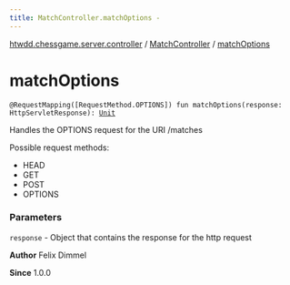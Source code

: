 ```yaml
---
title: MatchController.matchOptions - 
---
```


[htwdd.chessgame.server.controller](../index.html) / [MatchController](index.html) / [matchOptions](./match-options.html)

# matchOptions

`@RequestMapping([RequestMethod.OPTIONS]) fun matchOptions(response: HttpServletResponse): `[`Unit`](https://kotlinlang.org/api/latest/jvm/stdlib/kotlin/-unit/index.html)

Handles the OPTIONS request for the URI /matches

Possible request methods:

* HEAD
* GET
* POST
* OPTIONS

### Parameters

`response` - Object that contains the response for the http request

**Author**
Felix Dimmel

**Since**
1.0.0

